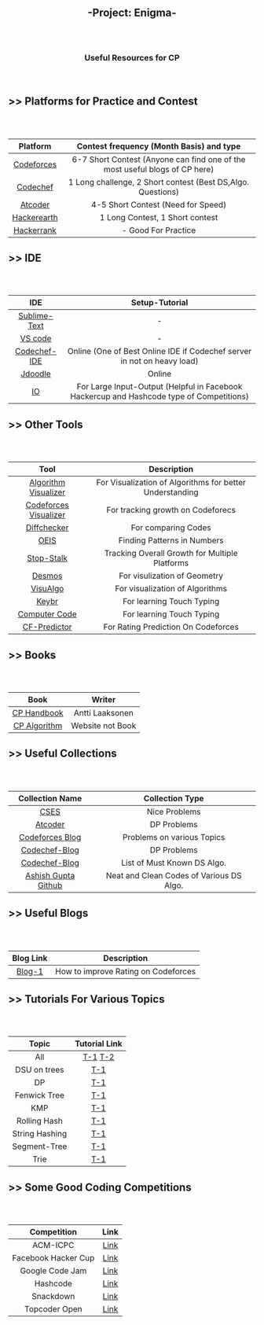 ## <p align="center">-Project: Enigma-</p><br>
### <p align="center">Useful Resources for CP</p><br>
## <p>>> Platforms for Practice and Contest</p><br>
| Platform | Contest frequency (Month Basis) and type |
|:----:|:----:| 
|[Codeforces](https://codeforces.com/) |6-7 Short Contest (Anyone can find one of the most useful blogs of CP here)|
|[Codechef](https://www.codechef.com/node) |1 Long challenge, 2 Short contest (Best DS,Algo. Questions)|
|[Atcoder](https://atcoder.jp/)|4-5 Short Contest (Need for Speed)|
|[Hackerearth](https://www.hackerearth.com/challenges/)|1 Long Contest, 1 Short contest|
|[Hackerrank](https://www.hackerrank.com/dashboard)|- Good For Practice|



## <p>>> IDE</p><br>
| IDE | Setup-Tutorial |
|:----:|:----:| 
|[Sublime-Text](https://www.sublimetext.com/3) |-|
|[VS code](https://code.visualstudio.com/) |-|
|[Codechef-IDE](https://www.codechef.com/ide)|Online (One of Best Online IDE if Codechef server in not on heavy load)|
|[Jdoodle](https://www.jdoodle.com/online-compiler-c++17/)|Online|
|[IO](https://tio.run/#cpp-gcc)|For Large Input-Output (Helpful in Facebook Hackercup and Hashcode type of Competitions)|


## <p>>> Other Tools</p><br>
|Tool | Description |
|:----:|:----:| 
|[Algorithm Visualizer](https://algorithm-visualizer.org/dynamic-programming/knapsack-problem) |For Visualization of Algorithms for better Understanding|
|[Codeforces Visualizer](https://cfviz.netlify.app/) |For tracking growth on Codeforecs|
|[Diffchecker](https://www.diffchecker.com/)|For comparing Codes|
|[OEIS](https://oeis.org/)|Finding Patterns in Numbers|
|[Stop-Stalk](https://www.stopstalk.com/dashboard)|Tracking Overall Growth for Multiple Platforms|
|[Desmos](https://www.desmos.com/calculator)|For visulization of Geometry|
|[VisuAlgo](https://visualgo.net/en)|For visualization of Algorithms|
|[Keybr](https://www.keybr.com/)|For learning Touch Typing|
|[Computer Code](https://thepracticetest.com/typing/practice/programming-symbols/)|For learning Touch Typing|
|[CF-Predictor](https://chrome.google.com/webstore/detail/cf-predictor/ocfloejijfhhkkdmheodbaanephbnfhn)|For Rating Prediction On Codeforces|

## <p>>> Books</p><br>
| Book | Writer |
|:----:|:----:| 
|[CP Handbook](https://cses.fi/book/book.pdf) |Antti Laaksonen|
|[CP Algorithm](https://cp-algorithms.com/) |Website not Book|

## <p>>> Useful Collections</p><br>
| Collection Name |Collection Type |
|:----:|:----:| 
|[CSES](https://cses.fi/problemset/) |Nice Problems|
|[Atcoder](https://atcoder.jp/contests/dp) |DP Problems|
|[Codeforces Blog](https://codeforces.com/blog/entry/54526?) |Problems on various Topics|
|[Codechef-Blog](https://discuss.codechef.com/t/a-surprise-for-everyone-updated/65242)|DP Problems|
|[Codechef-Blog](https://discuss.codechef.com/t/what-are-the-must-known-algorithms-for-online-programming-contests/2717)|List of Must Known DS Algo.|
|[Ashish Gupta Github](https://github.com/Ashishgup1/Competitive-Coding) |Neat and Clean Codes of Various DS Algo.|

## <p>>> Useful Blogs</p><br>
| Blog Link| Description |
|:----:|:----:| 
|[Blog-1](https://codeforces.com/blog/entry/53341) |How to improve Rating on Codeforces|

## <p>>> Tutorials For Various Topics</p><br>
| Topic |Tutorial Link |
|:----:|:----:| 
|All|[T-1](https://www.topcoder.com/community/competitive-programming/tutorials/) [T-2](https://codeforces.com/blog/entry/57282)|
|DSU on trees|[T-1](https://codeforces.com/blog/entry/44351)|
|DP|[T-1](https://codeforces.com/blog/entry/47764)|
|Fenwick Tree|[T-1](https://www.hackerearth.com/practice/data-structures/advanced-data-structures/fenwick-binary-indexed-trees/tutorial/)|
|KMP|[T-1](https://www.topcoder.com/community/competitive-programming/tutorials/introduction-to-string-searching-algorithms/)|
|Rolling Hash|[T-1](https://codeforces.com/blog/entry/60445)|
|String Hashing|[T-1](https://www.quora.com/q/threadsiiithyderabad/String-Hashing-for-competitive-programming)|
|Segment-Tree|[T-1](https://codeforces.com/blog/entry/15890)|
|Trie  |[T-1](https://leetcode.com/discuss/general-discussion/680706/article-on-trie-general-template-and-list-of-problems)|

## <p>>> Some Good Coding Competitions</p><br>
| Competition | Link |
|:----:|:----:| 
|ACM-ICPC|[Link](https://icpc.global/)|
|Facebook Hacker Cup|[Link](https://www.facebook.com/hackercup/)|
|Google Code Jam|[Link](https://codingcompetitions.withgoogle.com/codejam)|
|Hashcode|[Link](https://codingcompetitions.withgoogle.com/hashcode/)|
|Snackdown|[Link](https://www.codechef.com/snackdown)|
|Topcoder Open|[Link](https://tco20.topcoder.com/)|



